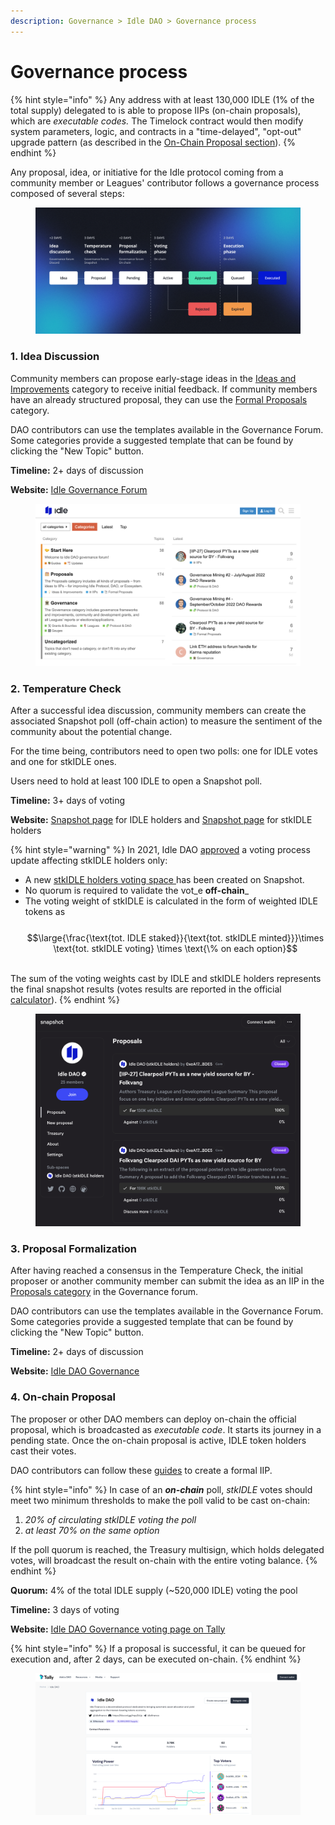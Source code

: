 ```yaml
---
description: Governance > Idle DAO > Governance process
---
```


# Governance process

{% hint style="info" %}
Any address with at least 130,000 IDLE (1% of the total supply) delegated to is able to propose IIPs (on-chain proposals), which are _executable codes._ The Timelock contract would then modify system parameters, logic, and contracts in a "time-delayed", "opt-out" upgrade pattern (as described in the [On-Chain Proposal section](./#4.-on-chain-proposal)).
{% endhint %}

Any proposal, idea, or initiative for the Idle protocol coming from a community member or Leagues' contributor follows a governance process composed of several steps:

<figure><img src="../../../.gitbook/assets/Governance process.png" alt=""><figcaption></figcaption></figure>

### 1. Idea Discussion

Community members can propose early-stage ideas in the [Ideas and Improvements](https://gov.idle.finance/c/proposals/new-features-improvements/5) category to receive initial feedback. If community members have an already structured proposal, they can use the [Formal Proposals](https://gov.idle.finance/c/proposals/formal-proposal/21) category.

DAO contributors can use the templates available in the Governance Forum. Some categories provide a suggested template that can be found by clicking the "New Topic" button.&#x20;

**Timeline:** 2+ days of discussion

**Website:** [Idle Governance Forum](https://gov.idle.finance/)

<figure><img src="../../../.gitbook/assets/image (11).png" alt=""><figcaption></figcaption></figure>

### 2. Temperature Check

After a successful idea discussion, community members can create the associated Snapshot poll (off-chain action) to measure the sentiment of the community about the potential change.&#x20;

For the time being, contributors need to open two polls: one for IDLE votes and one for stkIDLE ones.

Users need to hold at least 100 IDLE to open a Snapshot poll.

**Timeline:** 3+ days of voting

**Website:** [Snapshot page](https://snapshot.org/#/idlefinance.eth) for IDLE holders and [Snapshot page](https://snapshot.org/#/staking.idlefinance.eth) for stkIDLE holders

{% hint style="warning" %}
In 2021, Idle DAO [approved](https://gov.idle.finance/t/voting-framework-for-stkidle-holders/567) a voting process update affecting stkIDLE holders only:

* A new [stkIDLE holders voting space ](https://snapshot.org/#/staking.idlefinance.eth)has been created on Snapshot.
* No quorum is required to validate the vot_e **off-chain**_
* The voting weight of stkIDLE is calculated in the form of weighted IDLE tokens as\
  \
  $$\large{\frac{\text{tot. IDLE staked}}{\text{tot. stkIDLE minted}}}\times \text{tot. stkIDLE voting} \times \text{\% on each option}$$

\
The sum of the voting weights cast by IDLE and stkIDLE holders represents the final snapshot results (votes results are reported in the official [calculator](https://docs.google.com/spreadsheets/d/1BnH9boRmBADuyquvDMh0AmQfF97Zj76sIENKtySLU8o/edit?usp=sharing)).
{% endhint %}

<figure><img src="../../../.gitbook/assets/image (78).png" alt=""><figcaption></figcaption></figure>

### 3. Proposal Formalization

After having reached a consensus in the Temperature Check, the initial proposer or another community member can submit the idea as an IIP in the [Proposals category](https://gov.idle.finance/c/proposals/6) in the Governance forum.&#x20;

DAO contributors can use the templates available in the Governance Forum. Some categories provide a suggested template that can be found by clicking the "New Topic" button.

**Timeline:** 2+ days of discussion

**Website:** [Idle DAO Governance](https://gov.idle.finance/)&#x20;

### 4. On-chain Proposal

The proposer or other DAO members can deploy on-chain the official proposal, which is broadcasted as _executable code_. It starts its journey in a pending state. Once the on-chain proposal is active, IDLE token holders cast their votes.&#x20;

DAO contributors can follow these [guides](../guides/) to create a formal IIP.

{% hint style="info" %}
In case of an _**on-chain**_ poll, _stkIDLE_ votes should meet two minimum thresholds to make the poll valid to be cast on-chain:&#x20;

1. _20% of circulating stkIDLE voting the poll_
2. _at least 70% on the same option_&#x20;

If the poll quorum is reached, the Treasury multisign, which holds delegated votes, will broadcast the result on-chain with the entire voting balance.
{% endhint %}

**Quorum:** 4% of the total IDLE supply (\~520,000 IDLE) voting the pool

**Timeline:** 3 days of voting

**Website:** [Idle DAO Governance voting page on Tally](https://www.tally.xyz/gov/idle)

{% hint style="info" %}
If a proposal is successful, it can be queued for execution and, after 2 days, can be executed on-chain.&#x20;
{% endhint %}

<figure><img src="../../../.gitbook/assets/image (71).png" alt=""><figcaption></figcaption></figure>
